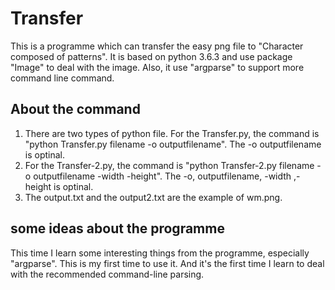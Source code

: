 # Transfer
This is a programme which can transfer the easy png file to "Character composed of patterns". It is based on python 3.6.3 and use package "Image" to deal with the image. Also, it use "argparse" to support more command line command.
## About the command
1. There are two types of python file. For the Transfer.py, the command is "python Transfer.py filename -o outputfilename". The -o outputfilename is optinal.
2. For the Transfer-2.py,  the command is "python Transfer-2.py filename -o outputfilename -width -height". The -o, outputfilename, -width ,-height is optinal.
3. The output.txt and the output2.txt are the example of wm.png.
## some ideas about the programme
This time I learn some interesting things from the programme, especially "argparse". This is my first time to use it. And it's the first time I learn to deal with the recommended command-line parsing.
